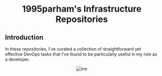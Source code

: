 <h1 align="center"> 1995parham's Infrastructure Repositories </h1>

## Introduction

In these repositories, I’ve curated a collection of straightforward yet effective DevOps tasks that I’ve found
to be particularly useful in my role as a developer.

<p align="center">
  <img src="https://raw.githubusercontent.com/1995parham-learning/.github/main/profile/img/me.png" alt="me" />
</p>
